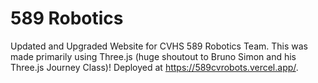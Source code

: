 # 589 Robotics
Updated and Upgraded Website for CVHS 589 Robotics Team. This was made primarily using Three.js (huge shoutout to Bruno Simon and his Three.js Journey Class)! Deployed at https://589cvrobots.vercel.app/.
